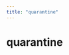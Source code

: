 ```yaml
---
title: "quarantine"
---
```


# quarantine

<component-coghero cog="quarantine"></component-coghero>
